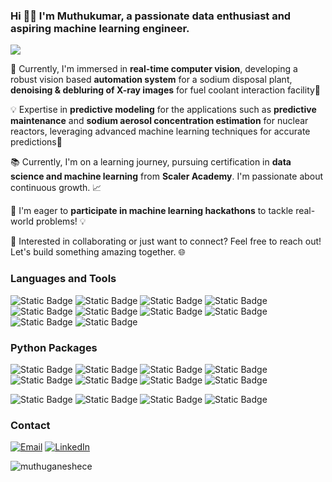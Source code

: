 ### Hi 👋🏾 I'm Muthukumar, a passionate data enthusiast and aspiring machine learning engineer. 

![](https://komarev.com/ghpvc/?username=muthuganeshece&color=blue)



🔭 Currently, I'm immersed in **real-time computer vision**, developing a robust vision based **automation system** for a sodium disposal plant, **denoising & debluring of X-ray images** for fuel coolant interaction facility🌟

💡 Expertise in **predictive modeling** for the applications such as **predictive maintenance** and **sodium aerosol concentration estimation** for nuclear reactors, leveraging advanced machine learning techniques for accurate predictions🚀

📚 Currently, I'm on a learning journey, pursuing certification in **data science and machine learning** from **Scaler Academy**. I'm passionate about continuous growth. 📈

🚀 I'm eager to **participate in machine learning hackathons** to tackle real-world problems! 💡

👯 Interested in collaborating or just want to connect? Feel free to reach out! Let's build something amazing together. 🌐

### Languages and Tools
![Static Badge](https://img.shields.io/badge/Matlab-%20?style=for-the-badge&labelColor=dark&color=grey)
![Static Badge](https://img.shields.io/badge/Simulink-%20?style=for-the-badge&labelColor=dark&color=grey)
![Static Badge](https://img.shields.io/badge/Python-%20?style=for-the-badge&labelColor=dark&color=grey)
![Static Badge](https://img.shields.io/badge/Jupyter-%20?style=for-the-badge&labelColor=dark&color=grey)
![Static Badge](https://img.shields.io/badge/MySQL-%20?style=for-the-badge&labelColor=dark&color=grey)
![Static Badge](https://img.shields.io/badge/Tableau-%20?style=for-the-badge&labelColor=dark&color=grey)
![Static Badge](https://img.shields.io/badge/Excel-%20?style=for-the-badge&labelColor=dark&color=grey)
![Static Badge](https://img.shields.io/badge/C-%20?style=for-the-badge&labelColor=dark&color=grey)
![Static Badge](https://img.shields.io/badge/VBA-%20?style=for-the-badge&labelColor=dark&color=grey)
![Static Badge](https://img.shields.io/badge/ImageJ-%20?style=for-the-badge&labelColor=dark&color=grey)

### Python Packages
![Static Badge](https://img.shields.io/badge/Numpy-%20?style=for-the-badge&labelColor=dark&color=teal) ![Static Badge](https://img.shields.io/badge/Pandas-%20?style=for-the-badge&labelColor=dark&color=blue) 
![Static Badge](https://img.shields.io/badge/OpenCV-%20?style=for-the-badge&labelColor=dark&color=purple) ![Static Badge](https://img.shields.io/badge/NLTK-%20?style=for-the-badge&labelColor=dark&color=red) 
![Static Badge](https://img.shields.io/badge/Scipy-%20?style=for-the-badge&labelColor=dark&color=darkgreen) ![Static Badge](https://img.shields.io/badge/Mlxtend-%20?style=for-the-badge&labelColor=dark&color=darkred) 
![Static Badge](https://img.shields.io/badge/Matplotlib-%20?style=for-the-badge&labelColor=dark&color=darkblue) ![Static Badge](https://img.shields.io/badge/Seaborn-%20?style=for-the-badge&labelColor=dark&color=brown) 

![Static Badge](https://img.shields.io/badge/SKLearn-%20?style=for-the-badge&labelColor=dark&color=grey) ![Static Badge](https://img.shields.io/badge/Tensorflow-%20?style=for-the-badge&labelColor=dark&color=yellow) 
![Static Badge](https://img.shields.io/badge/Keras-%20?style=for-the-badge&labelColor=dark&color=green) 
![Static Badge](https://img.shields.io/badge/Ouster-%20?style=for-the-badge&labelColor=dark&color=teal) 

### Contact
[![Email](https://img.shields.io/badge/Gmail-D14836?style=for-the-badge&logo=gmail&logoColor=white)](mailto:muthuganeshece@gmail.com) [![LinkedIn](https://img.shields.io/badge/LinkedIn-0077B5?style=for-the-badge&logo=linkedin&logoColor=white)](https://www.linkedin.com/in/muthukumar-ganesan-b6b85461/) 

<p><img align="center" src="https://github-readme-streak-stats.herokuapp.com/?user=muthuganeshece&" alt="muthuganeshece" /></p>
